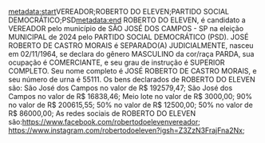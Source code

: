 <metadata:start>VEREADOR;ROBERTO DO ELEVEN;PARTIDO SOCIAL DEMOCRÁTICO;PSD<metadata:end>
ROBERTO DO ELEVEN, é candidato a VEREADOR pelo município de SÃO JOSÉ DOS CAMPOS - SP na eleição MUNICIPAL de 2024 pelo PARTIDO SOCIAL DEMOCRÁTICO (PSD). JOSÉ ROBERTO DE CASTRO MORAIS é SEPARADO(A) JUDICIALMENTE, nasceu em 02/11/1964, se declara do gênero MASCULINO da cor/raça PARDA, sua ocupação é COMERCIANTE, e seu grau de instrução é SUPERIOR COMPLETO. Seu nome completo é JOSÉ ROBERTO DE CASTRO MORAIS, e seu número de urna é 55111.
Os bens declarados de ROBERTO DO ELEVEN são: São José dos Campos no valor de R$ 192579,47; São José dos Campos no valor de R$ 16838,46; Meio lote no valor de R$ 3000,00; 90% no valor de R$ 200615,55; 50% no valor de R$ 12500,00; 50% no valor de R$ 86000,00; 
As redes sociais de ROBERTO DO ELEVEN são:https://www.facebook.com/robertodoelevenvereador; https://www.instagram.com/robertodoeleven?igsh=Z3ZzN3FrajFna2Nx;